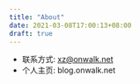```yaml
---
title: "About"
date: 2021-03-08T17:00:13+08:00
draft: true
---
```


* 联系方式: xz@onwalk.net
* 个人主页: blog.onwalk.net

